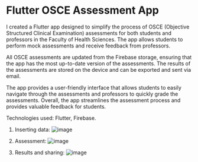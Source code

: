# Flutter OSCE Assessment App
I created a Flutter app designed to simplify the process of OSCE  (Objective Structured Clinical Examination) assessments for both students and professors in the Faculty of Health Sciences. The app allows students to perform mock assessments and receive feedback from professors.

All OSCE assessments are updated from the Firebase storage, ensuring that the app has the most up-to-date version of the assessments. The results of the assessments are stored on the device and can be exported and sent via email.

The app provides a user-friendly interface that allows students to easily navigate through the assessments and professors to quickly grade the assessments. Overall, the app streamlines the assessment process and provides valuable feedback for students.

Technologies used: Flutter, Firebase.

1. Inserting data:
![image](https://user-images.githubusercontent.com/65426858/200285122-808f57ed-a293-46f2-9be3-87462fb9ee8e.png)

2. Assessment:
![image](https://user-images.githubusercontent.com/65426858/200285215-5cd0f5ea-6993-466d-a9af-234c44a117df.png)

3. Results and sharing:
![image](https://user-images.githubusercontent.com/65426858/200285272-a82373dc-c3e9-47c2-a58c-5c0c048aa6cd.png)



